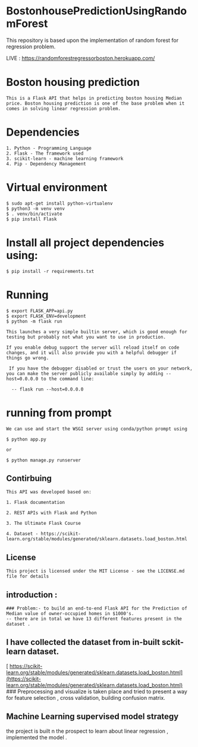 # BostonhousePredictionUsingRandomForest
This repository is based upon the implementation of random forest  for regression problem. 

LIVE : https://randomforestregressorboston.herokuapp.com/


# Boston housing prediction
    This is a Flask API that helps in predicting boston housing Median price. Boston housing prediction is one of the base problem when it comes in solving linear regression problem.

# Dependencies
    1. Python - Programming Language
    2. Flask - The framework used
    3. scikit-learn - machine learning framework
    4. Pip - Dependency Management

# Virtual environment 
    $ sudo apt-get install python-virtualenv
    $ python3 -m venv venv
    $ . venv/bin/activate
    $ pip install Flask

# Install all project dependencies using:
    $ pip install -r requirements.txt

# Running   
    $ export FLASK_APP=api.py
    $ export FLASK_ENV=development
    $ python -m flask run
    
    This launches a very simple builtin server, which is good enough for testing but probably not what you want to use in production.

    If you enable debug support the server will reload itself on code changes, and it will also provide you with a helpful debugger if things go wrong.

     If you have the debugger disabled or trust the users on your network, you can make the server publicly available simply by adding --host=0.0.0.0 to the command line:
      
      -- flask run --host=0.0.0.0
 
 # running from prompt
    We can use and start the WSGI server using conda/python prompt using 
    
    $ python app.py 
    
    or 
    
    $ python manage.py runserver
      
## Contirbuing 
    This API was developed based on:
    
    1. Flask documentation
    
    2. REST APIs with Flask and Python
    
    3. The Ultimate Flask Course
    
    4. Dataset - https://scikit-learn.org/stable/modules/generated/sklearn.datasets.load_boston.html
  
## License
    This project is licensed under the MIT License - see the LICENSE.md file for details

## introduction :
    ### Problem:- to build an end-to-end Flask API for the Prediction of Median value of owner-occupied homes in $1000's.
    -- there are in total we have 13 different features present in the dataset .

## I have collected the dataset from in-built sckit-learn dataset.
   [ https://scikit-learn.org/stable/modules/generated/sklearn.datasets.load_boston.html](https://scikit-learn.org/stable/modules/generated/sklearn.datasets.load_boston.html)
    ### Preprocessing and visualize is taken place and tried to present a way for feature selection , cross validation, building confusion matrix.
          
## Machine Learning supervised model strategy 
   the project is built n the prospect to learn about linear regression , implemented the model .
  
